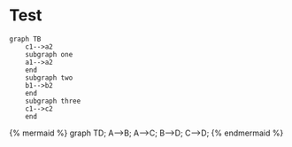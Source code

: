 # Test

```mermaid
graph TB
    c1-->a2
    subgraph one
    a1-->a2
    end
    subgraph two
    b1-->b2
    end
    subgraph three
    c1-->c2
    end
```


{% mermaid %}
graph TD;
    A-->B;
    A-->C;
    B-->D;
    C-->D;
{% endmermaid %}

